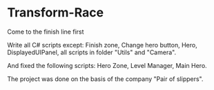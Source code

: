 # Transform-Race
Сome to the finish line first

<p>Write all C# scripts except: Finish zone, Change hero button, Hero, DisplayedUIPanel, all scripts in folder "Utils" and "Camera".</p>
<p>And fixed the following scripts: Hero Zone, Level Manager, Main Hero.</p>
<p>The project was done on the basis of the company "Pair of slippers".</p>
